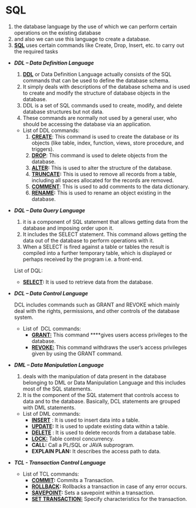 # SQL
1. the database language by the use of which we can perform certain operations on the existing database 
2. and also we can use this language to create a database. 
3. **[SQL](https://www.geeksforgeeks.org/structured-query-language/)** uses certain commands like Create, Drop, Insert, etc. to carry out the required tasks
- ***DDL – Data Definition Language***
    1. **[DDL](https://www.geeksforgeeks.org/features-of-structured-query-language-sql/)** or Data Definition Language actually consists of the SQL commands that can be used to define the database schema. 
    2. It simply deals with descriptions of the database schema and is used to create and modify the structure of database objects in the database.
    3. DDL is a set of SQL commands used to create, modify, and delete database structures but not data. 
    4. These commands are normally not used by a general user, who should be accessing the database via an application.
    - List of DDL commands:
        1. **[CREATE](https://www.geeksforgeeks.org/sql-create/)**: This command is used to create the database or its objects (like table, index, function, views, store procedure, and triggers).
        2. **[DROP](https://www.geeksforgeeks.org/sql-drop-truncate/)**: This command is used to delete objects from the database.
        3. **[ALTER](https://www.geeksforgeeks.org/sql-alter-add-drop-modify/):** This is used to alter the structure of the database.
        4. **[TRUNCATE](https://www.geeksforgeeks.org/sql-drop-truncate/):** This is used to remove all records from a table, including all spaces allocated for the records are removed.
        5. **[COMMENT](https://www.geeksforgeeks.org/sql-comments/)**: This is used to add comments to the data dictionary.
        6. **[RENAME](https://www.geeksforgeeks.org/sql-alter-rename/):** This is used to rename an object existing in the database.

- ***DQL – Data Query Language***
    1. it is a component of SQL statement that allows getting data from the database and imposing order upon it. 
    2. It includes the SELECT statement. This command allows getting the data out of the database to perform operations with it. 
    3. When a SELECT is fired against a table or tables the result is compiled into a further temporary table, which is displayed or perhaps received by the program i.e. a front-end.
    
    List of DQL:
    
    - **[SELECT](https://www.geeksforgeeks.org/sql-select-clause/):** It is used to retrieve data from the database.

- ***DCL – Data Control Language***
    
    DCL includes commands such as GRANT and REVOKE which mainly deal with the rights, permissions, and other controls of the database system.
    
    - List of  DCL commands:
        - **[GRANT:](https://www.geeksforgeeks.org/mysql-grant-revoke-privileges/)** This command ****gives users access privileges to the database.
        - **[REVOKE:](https://www.geeksforgeeks.org/difference-between-grant-and-revoke/)** This command withdraws the user’s access privileges given by using the GRANT command.
- ***DML – Data Manipulation Language***
    1. deals with the manipulation of data present in the database belonging to DML or Data Manipulation Language and this includes most of the SQL statements. 
    2. It is the component of the SQL statement that controls access to data and to the database. Basically, DCL statements are grouped with DML statements.
    - List of DML commands:
        - **[INSERT](https://www.geeksforgeeks.org/sql-insert-statement/)** : It is used to insert data into a table.
        - **[UPDATE](https://www.geeksforgeeks.org/sql-update-statement/):** It is used to update existing data within a table.
        - **[DELETE](https://www.geeksforgeeks.org/sql-delete-statement/)** : It is used to delete records from a database table.
        - **[LOCK:](https://www.geeksforgeeks.org/sql-lock-table/)** Table control concurrency.
        - **CALL:** Call a PL/SQL or JAVA subprogram.
        - **EXPLAIN PLAN:** It describes the access path to data.
- ***TCL - Transaction Control Language***
    - List of TCL commands:
        - **[COMMIT](https://www.geeksforgeeks.org/sql-transactions/):** Commits a Transaction.
        - **[ROLLBACK](https://www.geeksforgeeks.org/sql-transactions/):** Rollbacks a transaction in case of any error occurs.
        - **[SAVEPOINT](https://www.geeksforgeeks.org/sql-transactions/):** Sets a savepoint within a transaction.
        - **[SET TRANSACTION:](https://www.geeksforgeeks.org/sql-transactions/)** Specify characteristics for the transaction.
